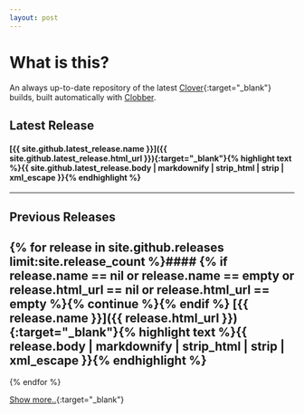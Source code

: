 ```yaml
---
layout: post
---
```


# What is this?

An always up-to-date repository of the latest [Clover](https://sourceforge.net/p/cloverefiboot/wiki/Home/){:target="_blank"} builds, built automatically with [Clobber](https://github.com/Dids/clobber).

## Latest Release

#### [{{ site.github.latest_release.name }}]({{ site.github.latest_release.html_url }}){:target="_blank"}{% highlight text %}{{ site.github.latest_release.body | markdownify | strip_html | strip | xml_escape }}{% endhighlight %}
---

## Previous Releases

{% for release in site.github.releases limit:site.release_count %}#### {% if release.name == nil or release.name == empty or release.html_url == nil or release.html_url == empty %}{% continue %}{% endif %} [{{ release.name }}]({{ release.html_url }}){:target="_blank"}{% highlight text %}{{ release.body | markdownify | strip_html | strip | xml_escape }}{% endhighlight %}
---
{% endfor %}

[Show more..](https://github.com/Dids/clover-builder/releases){:target="_blank"}
